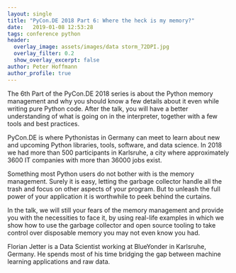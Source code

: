 ```yaml
---
layout: single
title: "PyCon.DE 2018 Part 6: Where the heck is my memory?"
date:   2019-01-08 12:53:28
tags: conference python
header:
  overlay_image: assets/images/data storm_72DPI.jpg
  overlay_filter: 0.2
  show_overlay_excerpt: false
author: Peter Hoffmann
author_profile: true
---
```


The 6th Part of the PyCon.DE 2018 series is about the Python memory management and why you should know a few details about it even while writing pure Python code. After the talk, you will have a better understanding of what is going on in the interpreter, together with a few tools and best practices. 

PyCon.DE is where Pythonistas in Germany can meet to learn about new and upcoming Python libraries, tools, software, and data science. In 2018 we had more than 500 participants in Karlsruhe, a city where approximately 3600 IT companies with more than 36000 jobs exist.  

Something most Python users do not bother with is the memory management. Surely it is easy, letting the garbage collector handle all the trash and focus on other aspects of your program. But to unleash the full power of your application it is worthwhile to peek behind the curtains. 

In the talk, we will still your fears of the memory management and provide you with the necessities to face it, by using real-life examples in which we show how to use the garbage collector and open source tooling to take control over disposable memory you may not even know you had. 

Florian Jetter is a Data Scientist working at BlueYonder in Karlsruhe, Germany. He spends most of his time bridging the gap between machine learning applications and raw data.